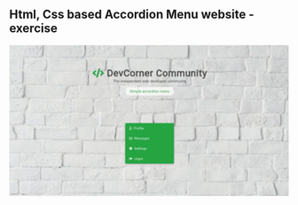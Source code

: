 Html, Css based Accordion Menu website - exercise
---

![AccordionMenu](https://github.com/r4nd3l/AccordionMenu/blob/master/img/sample.gif)
